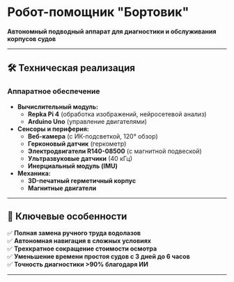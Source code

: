 # Робот-помощник "Бортовик"  

**Автономный подводный аппарат для диагностики и обслуживания корпусов судов**  

---

## 🛠 **Техническая реализация**  

### **Аппаратное обеспечение**  
- **Вычислительный модуль:**  
  - **Repka Pi 4** (обработка изображений, нейросетевой анализ)  
  - **Arduino Uno** (управление двигателями)  
- **Сенсоры и периферия:**  
  - **Веб-камера** (с ИК-подсветкой, 120° обзор)  
  - **Герконовый датчик** (геркометр)  
  - **Электродвигатели R140-08500** (с магнитной подвеской)  
  - **Ультразвуковые датчики** (40 кГц)  
  - **Инерциальный модуль (IMU)**  
- **Механика:**  
  - **3D-печатный герметичный корпус**  
  - **Магнитные двигатели**  

---

## 🚀 **Ключевые особенности**  
✅ **Полная замена ручного труда водолазов**  
✅ **Автономная навигация в сложных условиях**  
✅ **Трехкратное сокращение стоимости осмотра**  
✅ **Уменьшение времени простоя судов с 3 дней до 6 часов**  
✅ **Точность диагностики >90% благодаря ИИ**  

---


